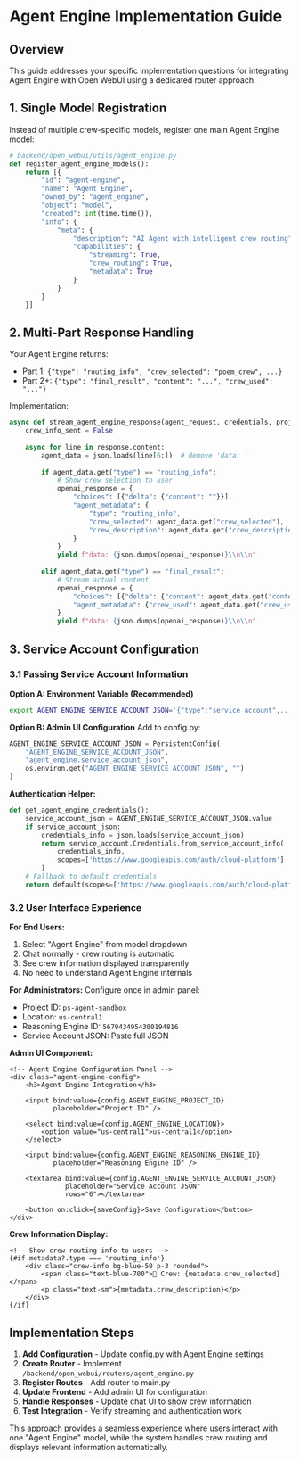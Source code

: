 # Agent Engine Implementation Guide

## Overview
This guide addresses your specific implementation questions for integrating Agent Engine with Open WebUI using a dedicated router approach.

## 1. Single Model Registration

Instead of multiple crew-specific models, register one main Agent Engine model:

```python
# backend/open_webui/utils/agent_engine.py
def register_agent_engine_models():
    return [{
        "id": "agent-engine",
        "name": "Agent Engine", 
        "owned_by": "agent_engine",
        "object": "model",
        "created": int(time.time()),
        "info": {
            "meta": {
                "description": "AI Agent with intelligent crew routing",
                "capabilities": {
                    "streaming": True,
                    "crew_routing": True,
                    "metadata": True
                }
            }
        }
    }]
```

## 2. Multi-Part Response Handling

Your Agent Engine returns:
- Part 1: `{"type": "routing_info", "crew_selected": "poem_crew", ...}`
- Part 2+: `{"type": "final_result", "content": "...", "crew_used": "..."}`

Implementation:

```python
async def stream_agent_engine_response(agent_request, credentials, project_id, location, reasoning_engine_id):
    crew_info_sent = False
    
    async for line in response.content:
        agent_data = json.loads(line[6:])  # Remove 'data: '
        
        if agent_data.get("type") == "routing_info":
            # Show crew selection to user
            openai_response = {
                "choices": [{"delta": {"content": ""}}],
                "agent_metadata": {
                    "type": "routing_info",
                    "crew_selected": agent_data.get("crew_selected"),
                    "crew_description": agent_data.get("crew_description")
                }
            }
            yield f"data: {json.dumps(openai_response)}\\n\\n"
            
        elif agent_data.get("type") == "final_result":
            # Stream actual content
            openai_response = {
                "choices": [{"delta": {"content": agent_data.get("content")}}],
                "agent_metadata": {"crew_used": agent_data.get("crew_used")}
            }
            yield f"data: {json.dumps(openai_response)}\\n\\n"
```

## 3. Service Account Configuration

### 3.1 Passing Service Account Information

**Option A: Environment Variable (Recommended)**
```bash
export AGENT_ENGINE_SERVICE_ACCOUNT_JSON='{"type":"service_account",...}'
```

**Option B: Admin UI Configuration**
Add to config.py:
```python
AGENT_ENGINE_SERVICE_ACCOUNT_JSON = PersistentConfig(
    "AGENT_ENGINE_SERVICE_ACCOUNT_JSON",
    "agent_engine.service_account_json", 
    os.environ.get("AGENT_ENGINE_SERVICE_ACCOUNT_JSON", "")
)
```

**Authentication Helper:**
```python
def get_agent_engine_credentials():
    service_account_json = AGENT_ENGINE_SERVICE_ACCOUNT_JSON.value
    if service_account_json:
        credentials_info = json.loads(service_account_json)
        return service_account.Credentials.from_service_account_info(
            credentials_info,
            scopes=['https://www.googleapis.com/auth/cloud-platform']
        )
    # Fallback to default credentials
    return default(scopes=['https://www.googleapis.com/auth/cloud-platform'])[0]
```

### 3.2 User Interface Experience

**For End Users:**
1. Select "Agent Engine" from model dropdown
2. Chat normally - crew routing is automatic
3. See crew information displayed transparently
4. No need to understand Agent Engine internals

**For Administrators:**
Configure once in admin panel:
- Project ID: `ps-agent-sandbox`
- Location: `us-central1` 
- Reasoning Engine ID: `5679434954300194816`
- Service Account JSON: Paste full JSON

**Admin UI Component:**
```svelte
<!-- Agent Engine Configuration Panel -->
<div class="agent-engine-config">
    <h3>Agent Engine Integration</h3>
    
    <input bind:value={config.AGENT_ENGINE_PROJECT_ID} 
           placeholder="Project ID" />
    
    <select bind:value={config.AGENT_ENGINE_LOCATION}>
        <option value="us-central1">us-central1</option>
    </select>
    
    <input bind:value={config.AGENT_ENGINE_REASONING_ENGINE_ID}
           placeholder="Reasoning Engine ID" />
    
    <textarea bind:value={config.AGENT_ENGINE_SERVICE_ACCOUNT_JSON}
              placeholder="Service Account JSON"
              rows="6"></textarea>
              
    <button on:click={saveConfig}>Save Configuration</button>
</div>
```

**Crew Information Display:**
```svelte
<!-- Show crew routing info to users -->
{#if metadata?.type === 'routing_info'}
    <div class="crew-info bg-blue-50 p-3 rounded">
        <span class="text-blue-700">🤖 Crew: {metadata.crew_selected}</span>
        <p class="text-sm">{metadata.crew_description}</p>
    </div>
{/if}
```

## Implementation Steps

1. **Add Configuration** - Update config.py with Agent Engine settings
2. **Create Router** - Implement `/backend/open_webui/routers/agent_engine.py`
3. **Register Routes** - Add router to main.py
4. **Update Frontend** - Add admin UI for configuration
5. **Handle Responses** - Update chat UI to show crew information
6. **Test Integration** - Verify streaming and authentication work

This approach provides a seamless experience where users interact with one "Agent Engine" model, while the system handles crew routing and displays relevant information automatically. 
